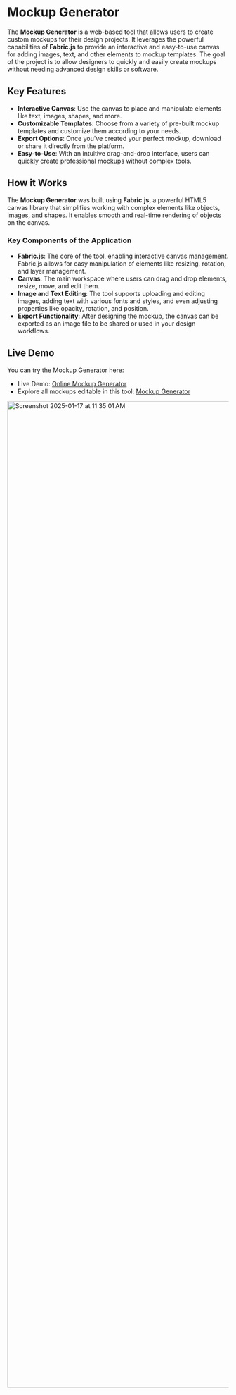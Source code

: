 # Mockup Generator

The **Mockup Generator** is a web-based tool that allows users to create custom mockups for their design projects. It leverages the powerful capabilities of **Fabric.js** to provide an interactive and easy-to-use canvas for adding images, text, and other elements to mockup templates. The goal of the project is to allow designers to quickly and easily create mockups without needing advanced design skills or software.

## Key Features

- **Interactive Canvas**: Use the canvas to place and manipulate elements like text, images, shapes, and more.
- **Customizable Templates**: Choose from a variety of pre-built mockup templates and customize them according to your needs.
- **Export Options**: Once you've created your perfect mockup, download or share it directly from the platform.
- **Easy-to-Use**: With an intuitive drag-and-drop interface, users can quickly create professional mockups without complex tools.

## How it Works

The **Mockup Generator** was built using **Fabric.js**, a powerful HTML5 canvas library that simplifies working with complex elements like objects, images, and shapes. It enables smooth and real-time rendering of objects on the canvas. 

### Key Components of the Application

- **Fabric.js**: The core of the tool, enabling interactive canvas management. Fabric.js allows for easy manipulation of elements like resizing, rotation, and layer management.
- **Canvas**: The main workspace where users can drag and drop elements, resize, move, and edit them.
- **Image and Text Editing**: The tool supports uploading and editing images, adding text with various fonts and styles, and even adjusting properties like opacity, rotation, and position.
- **Export Functionality**: After designing the mockup, the canvas can be exported as an image file to be shared or used in your design workflows.

## Live Demo

You can try the Mockup Generator here:

- Live Demo: [Online Mockup Generator](http://mockupdaddy.com/2d-editor)
- Explore all mockups editable in this tool: [Mockup Generator](https://www.mockupdaddy.com/generator)

<img width="2239" alt="Screenshot 2025-01-17 at 11 35 01 AM" src="https://github.com/user-attachments/assets/d3ff3eda-6bc0-40f9-9e46-569ad0290b08" />

